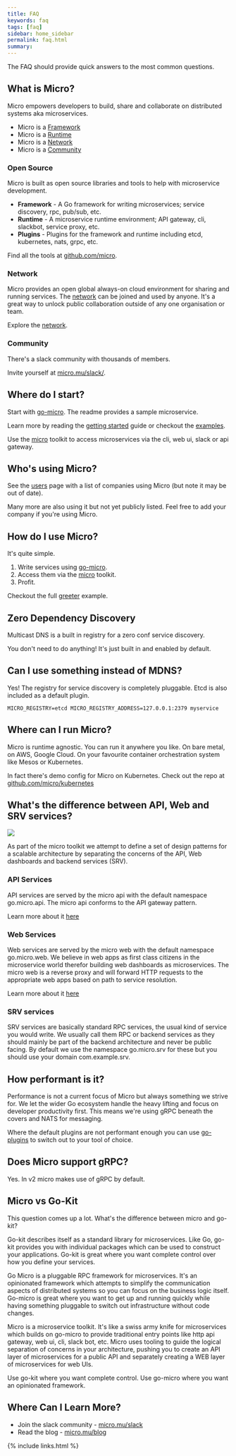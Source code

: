 ```yaml
---
title: FAQ
keywords: faq
tags: [faq]
sidebar: home_sidebar
permalink: faq.html
summary:
---
```


The FAQ should provide quick answers to the most common questions.

## What is Micro?

Micro empowers developers to build, share and collaborate on distributed systems aka microservices.

- Micro is a [Framework](https://github.com/micro/go-micro)
- Micro is a [Runtime](https://github.com/micro/micro)
- Micro is a [Network](https://micro/docs/network.html)
- Micro is a [Community](https://micro.mu/slack/)

### Open Source

Micro is built as open source libraries and tools to help with microservice development.

- **Framework** - A Go framework for writing microservices; service discovery, rpc, pub/sub, etc.
- **Runtime** - A microservice runtime environment; API gateway, cli, slackbot, service proxy, etc.
- **Plugins** - Plugins for the framework and runtime including etcd, kubernetes, nats, grpc, etc.

Find all the tools at [github.com/micro](https://github.com/micro).

### Network

Micro provides an open global always-on cloud environment for sharing and running services. The [network](https://micro.mu/docs/network.html) 
can be joined and used by anyone. It's a great way to unlock public collaboration outside of any one organisation or team.

Explore the [network](https://micro.mu/docs/network.html).

### Community

There's a slack community with thousands of members. 

Invite yourself at [micro.mu/slack/](https://micro.mu/slack/).

## Where do I start?

Start with [go-micro](https://github.com/micro/go-micro). The readme provides a sample microservice.

Learn more by reading the [getting started](https://micro.mu/docs/writing-a-go-service.html) guide or checkout the [examples](https://github.com/micro/examples).

Use the [micro](https://github.com/micro/micro) toolkit to access microservices via the cli, web ui, slack or api gateway.

## Who's using Micro?

See the [users](https://micro.mu/docs/users.html) page with a list of companies using Micro (but note it may be out of date). 

Many more are also using it but not yet publicly listed. Feel free to add your company if you're using Micro.

## How do I use Micro?

It's quite simple.

1. Write services using [go-micro](https://github.com/micro/go-micro).
2. Access them via the [micro](https://github.com/micro/micro) toolkit.
3. Profit.

Checkout the full [greeter](https://github.com/micro/examples/tree/master/greeter) example.

## Zero Dependency Discovery

Multicast DNS is a built in registry for a zero conf service discovery.

You don't need to do anything! It's just built in and enabled by default.

## Can I use something instead of MDNS?

Yes! The registry for service discovery is completely pluggable. Etcd is also included as a default plugin.

```shell
MICRO_REGISTRY=etcd MICRO_REGISTRY_ADDRESS=127.0.0.1:2379 myservice
```

## Where can I run Micro?

Micro is runtime agnostic. You can run it anywhere you like. On bare metal, on AWS, Google Cloud. On your favourite container orchestration system like Mesos or Kubernetes.

In fact there's demo config for Micro on Kubernetes. Check out the repo at [github.com/micro/kubernetes](https://github.com/micro/kubernetes)

## What's the difference between API, Web and SRV services?

<img src="images/arch.png" />

As part of the micro toolkit we attempt to define a set of design patterns for a scalable architecture by separating the concerns of the API, Web dashboards and backend services (SRV).

### API Services

API services are served by the micro api with the default namespace go.micro.api. The micro api conforms to the API gateway pattern. 

Learn more about it [here](https://github.com/micro/micro/tree/master/api)

### Web Services

Web services are served by the micro web with the default namespace go.micro.web. We believe in web apps as first class citizens in the microservice world therefor building web dashboards as microservices. The micro web is a reverse proxy and will forward HTTP requests to the appropriate web apps based on path to service resolution. 

Learn more about it [here](https://github.com/micro/micro/tree/master/web)

### SRV services

SRV services are basically standard RPC services, the usual kind of service you would write. We usually call them RPC or backend services as they should mainly be part of the backend architecture and never be public facing. By default we use the namespace go.micro.srv for these but you should use your domain com.example.srv. 

## How performant is it?

Performance is not a current focus of Micro but always something we strive for. We let the wider Go ecosystem handle 
the heavy lifting and focus on developer productivity first. This means we're using gRPC beneath the covers and NATS 
for messaging.

Where the default plugins are not performant enough you can use [go-plugins](https://github.com/micro/go-plugins) to 
switch out to your tool of choice.

## Does Micro support gRPC?

Yes. In v2 micro makes use of gRPC by default.

## Micro vs Go-Kit

This question comes up a lot. What's the difference between micro and go-kit?

Go-kit describes itself as a standard library for microservices. Like Go, go-kit provides you with individual packages 
which can be used to construct your applications. Go-kit is great where you want complete control over how you define 
your services.

Go Micro is a pluggable RPC framework for microservices. It's an opinionated framework which attempts to simplify 
the communication aspects of distributed systems so you can focus on the business logic itself. Go-micro is great 
where you want to get up and running quickly while having something pluggable to switch out infrastructure without 
code changes.

Micro is a microservice toolkit. It's like a swiss army knife for microservices which builds on go-micro to provide 
traditional entry points like http api gateway, web ui, cli, slack bot, etc. Micro uses tooling to guide the logical 
separation of concerns in your architecture, pushing you to create an API layer of microservices for a public API and 
separately creating a WEB layer of microservices for web UIs.

Use go-kit where you want complete control. Use go-micro where you want an opinionated framework.

## Where Can I Learn More?

- Join the slack community - [micro.mu/slack](https://micro.mu/slack)
- Read the blog - [micro.mu/blog](https://micro.mu/blog)

{% include links.html %}
